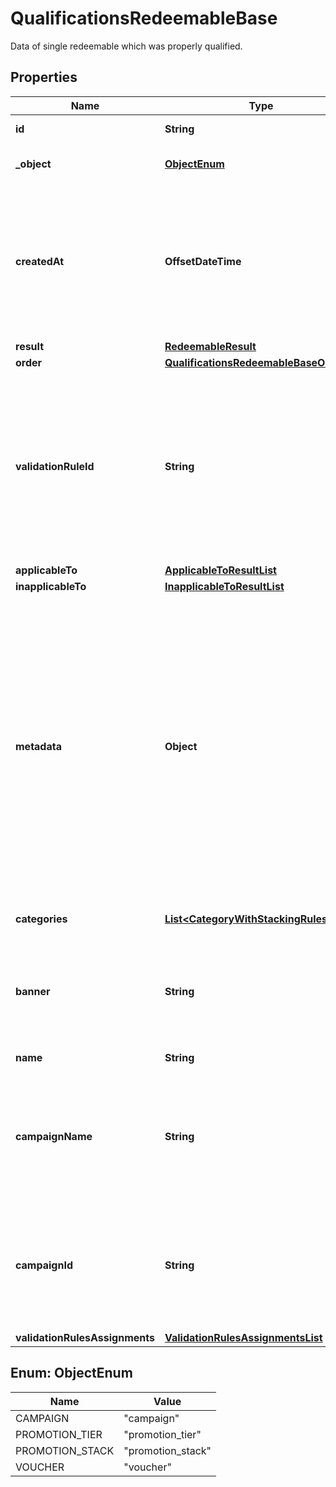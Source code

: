 

# QualificationsRedeemableBase

Data of single redeemable which was properly qualified.

## Properties

| Name | Type | Description |
|------------ | ------------- | ------------- |
|**id** | **String** | Id of the redeemable. |
|**_object** | [**ObjectEnum**](#ObjectEnum) | Object type of the redeemable. |
|**createdAt** | **OffsetDateTime** | Timestamp representing the date and time when the object was created. The value is shown in the ISO 8601 format. |
|**result** | [**RedeemableResult**](RedeemableResult.md) |  |
|**order** | [**QualificationsRedeemableBaseOrder**](QualificationsRedeemableBaseOrder.md) |  |
|**validationRuleId** | **String** | A unique validation rule identifier assigned by the Voucherify API. The validation rule is verified before points are added to the balance. |
|**applicableTo** | [**ApplicableToResultList**](ApplicableToResultList.md) |  |
|**inapplicableTo** | [**InapplicableToResultList**](InapplicableToResultList.md) |  |
|**metadata** | **Object** | The metadata object stores all custom attributes assigned to the product. A set of key/value pairs that you can attach to a product object. It can be useful for storing additional information about the product in a structured format. |
|**categories** | [**List&lt;CategoryWithStackingRulesType&gt;**](CategoryWithStackingRulesType.md) | List of category information. |
|**banner** | **String** | Name of the earning rule. This is displayed as a header for the earning rule in the Dashboard. |
|**name** | **String** | Name of the redeemable. |
|**campaignName** | **String** | Name of the campaign associated to the redeemable. This field is available only if object is not &#x60;campaign&#x60; |
|**campaignId** | **String** | Id of the campaign associated to the redeemable. This field is available only if object is not &#x60;campaign&#x60; |
|**validationRulesAssignments** | [**ValidationRulesAssignmentsList**](ValidationRulesAssignmentsList.md) |  |



## Enum: ObjectEnum

| Name | Value |
|---- | -----|
| CAMPAIGN | &quot;campaign&quot; |
| PROMOTION_TIER | &quot;promotion_tier&quot; |
| PROMOTION_STACK | &quot;promotion_stack&quot; |
| VOUCHER | &quot;voucher&quot; |



